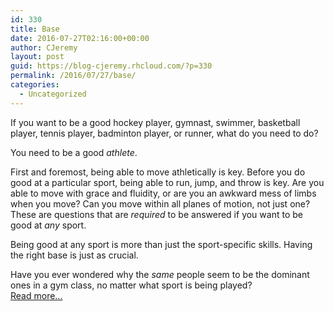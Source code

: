 ```yaml
---
id: 330
title: Base
date: 2016-07-27T02:16:00+00:00
author: CJeremy
layout: post
guid: https://blog-cjeremy.rhcloud.com/?p=330
permalink: /2016/07/27/base/
categories:
  - Uncategorized
---
```

If you want to be a good hockey player, gymnast, swimmer, basketball player, tennis player, badminton player, or runner, what do you need to do?

You need to be a good _athlete_.

First and foremost, being able to move athletically is key. Before you do good at a particular sport, being able to run, jump, and throw is key. Are you able to move with grace and fluidity, or are you an awkward mess of limbs when you move? Can you move within all planes of motion, not just one? These are questions that are _required_ to be answered if you want to be good at _any_ sport.

Being good at any sport is more than just the sport-specific skills. Having the right base is just as crucial.

Have you ever wondered why the _same_ people seem to be the dominant ones in a gym class, no matter what sport is being played? <span class="post-teaser-more">&nbsp;<br /><a href="http://blog-cjeremy.rhcloud.com/2016/07/27/base/" title="Permanent Link: Base" rel="bookmark">Read more...</br></span></p>